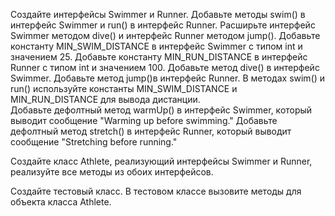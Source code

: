 
Создайте интерфейсы Swimmer и Runner.
Добавьте методы swim() в интерфейс Swimmer и run() в интерфейс Runner.
Расширьте интерфейс Swimmer методом dive() и интерфейс Runner методом jump().
Добавьте константу MIN_SWIM_DISTANCE в интерфейс Swimmer с типом int и значением 25.
Добавьте константу MIN_RUN_DISTANCE в интерфейс Runner с типом int и значением 100.	
Добавьте метод dive() в интерфейс Swimmer.
Добавьте метод jump()в интерфейс Runner.
В методах swim() и run() используйте константы MIN_SWIM_DISTANCE и MIN_RUN_DISTANCE для вывода дистанции.	
Добавьте дефолтный метод warmUp() в интерфейс Swimmer, который выводит сообщение "Warming up before swimming."
Добавьте дефолтный метод stretch() в интерфейс Runner, который выводит сообщение "Stretching before running."
			
Создайте класс Athlete, реализующий интерфейсы Swimmer и Runner, реализуйте все методы из обоих интерфейсов.
	

Создайте тестовый класс. В тестовом классе вызовите методы для объекта класса Athlete.


		
